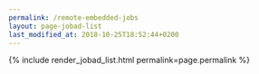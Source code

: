 ```yaml
---
permalink: /remote-embedded-jobs
layout: page-jobad-list
last_modified_at: 2018-10-25T18:52:44+0200
---
```

{% include render_jobad_list.html permalink=page.permalink %}
